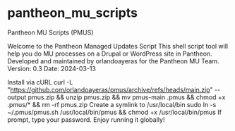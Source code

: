 # pantheon_mu_scripts
Pantheon MU Scripts (PMUS)

Welcome to the Pantheon Managed Updates Script
This shell script tool will help you do MU processes on a Drupal or WordPress site in Pantheon.
Developed and maintained by orlandoayeras for the Pantheon MU Team.
Version: 0.3
Date: 2024-03-13

Install via cURL
curl -L "https://github.com/orlandoayeras/pmus/archive/refs/heads/main.zip" --output pmus.zip && unzip pmus.zip && mv pmus-main .pmus && chmod +x .pmus/* && rm -rf pmus.zip
Create a symlink to /usr/local/bin
sudo ln -s ~/.pmus/pmus.sh /usr/local/bin/pmus && chmod +x /usr/local/bin/pmus
If prompt, type your password.
Enjoy running it globally!
